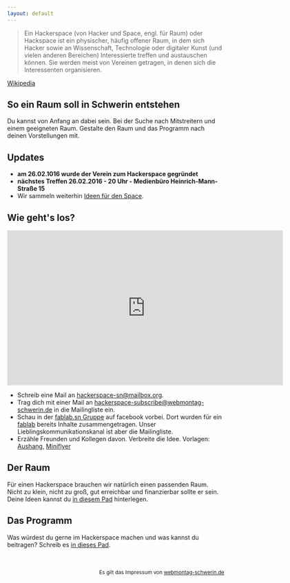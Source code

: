 ```yaml
---
layout: default
---
```


> Ein Hackerspace (von Hacker und Space, engl. für Raum) oder Hackspace ist ein physischer, häufig offener Raum, in dem sich Hacker sowie an Wissenschaft, Technologie oder digitaler Kunst (und vielen anderen Bereichen) Interessierte treffen und austauschen können. Sie werden meist von Vereinen getragen, in denen sich die Interessenten organisieren.

[Wikipedia](https://de.wikipedia.org/wiki/Hackerspace)

## So ein Raum soll in Schwerin entstehen

Du kannst von Anfang an dabei sein. Bei der Suche nach Mitstreitern und einem geeigneten Raum.
Gestalte den Raum und das Programm nach deinen Vorstellungen mit.

## Updates

* __am 26.02.1016 wurde der Verein zum Hackerspace gegründet__
* __nächstes Treffen 26.02.2016 - 20 Uhr - Medienbüro Heinrich-Mann-Straße 15__
* Wir sammeln weiterhin [Ideen für den Space](https://pad.systemli.org/p/hacksn-raum).

## Wie geht's los?

<iframe width="640" height="360" src="https://www.youtube-nocookie.com/embed/WkiX7R1-kaY?rel=0&amp;controls=0" frameborder="0" allowfullscreen></iframe>

* Schreib eine Mail an [hackerspace-sn@mailbox.org](mailto:hackerspace-sn@mailbox.org).
* Trag dich mit einer Mail an [hackerspace-subscribe@webmontag-schwerin.de](mailto:hackerspace-subscribe@webmontag-schwerin.de) in die Mailingliste ein.
* Schau in der [fablab.sn Gruppe](https://www.facebook.com/groups/411294885691851) auf facebook vorbei. Dort wurden für ein [fablab](https://de.wikipedia.org/wiki/FabLab) bereits Inhalte zusammengetragen. Unser Lieblingskommunikationskanal ist aber die Mailingliste.
* Erzähle Freunden und Kollegen davon. Verbreite die Idee. Vorlagen: [Aushang](/hackerspace-abreisser.pdf), [Miniflyer](/hackerspace-miniflyer.pdf)

## Der Raum

Für einen Hackerspace brauchen wir natürlich einen passenden Raum. Nicht zu klein, nicht zu groß, gut erreichbar und finanzierbar sollte er sein.
Deine Ideen kannst du [in diesem Pad](https://pad.systemli.org/p/hacksn-raum) hinterlegen.

## Das Programm

Was würdest du gerne im Hackerspace machen und was kannst du beitragen? Schreib es [in dieses Pad](https://pad.systemli.org/p/hacksn-raum).

<p style="text-align:right; font-size:85%; margin-top:3rem;">Es gilt das Impressum von <a href="http://webmontag-schwerin.de/#kontakt">webmontag-schwerin.de</a></p>
